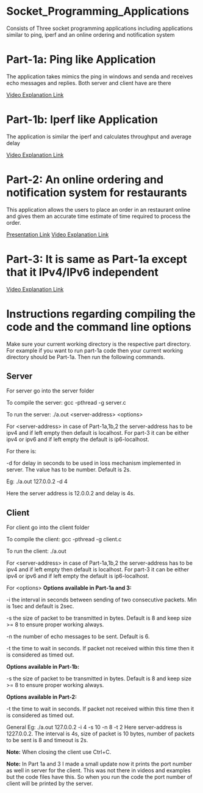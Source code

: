 # Socket_Programming_Applications
Consists of Three socket programming applications including applications similar to ping, iperf and an online ordering and notification system

# Part-1a: Ping like Application
The application takes mimics the ping in windows and senda and receives echo messages and replies. Both server and client have are there

[Video Explanation Link](https://www.youtube.com/watch?v=XIybmpQ_2Yo)

# Part-1b: Iperf like Application
The application is similar the iperf and calculates throughput and average delay

[Video Explanation Link](https://www.youtube.com/watch?v=9HW_R0k6Yf8)

# Part-2: An online ordering and notification system for restaurants
This application allows the users to place an order in an restaurant online and gives them an accurate time estimate of time required to process the order.

[Presentation Link](https://drive.google.com/file/d/12sTlEuTtOc1tVFLFgNhPMeGplTRPxdBS/view?usp=sharing)
[Video Explanation Link](https://www.youtube.com/watch?v=md20fFqgr_g)

# Part-3: It is same as Part-1a except that it IPv4/IPv6 independent

[Video Explanation Link](https://www.youtube.com/watch?v=nrSqXOBxVh8)

# Instructions regarding compiling the code and the command line options

Make sure your current working directory is the respective part directory. For example if you want to run part-1a code then your current working directory should be Part-1a. Then run the following commands.

## Server
For server go into the server folder

To compile the server: gcc -pthread -g server.c

To run the server: ./a.out \<server-address\> \<options\>

For \<server-address\> in case of Part-1a,1b,2 the server-address has to be ipv4 and if left empty then default is localhost. For part-3 it can be either ipv4 or ipv6 and if left empty the default is ip6-localhost.

For <options> there is:
 
-d for delay in seconds to be used in loss mechanism implemented in server. The value has to be number. Default is 2s. 

Eg: ./a.out 127.0.0.2 -d 4
 
Here the server address is 12.0.0.2 and delay is 4s.

## Client
For client go into the client folder
 
To compile the client: gcc -pthread -g client.c
 
To run the client: ./a.out <server-address> <options>

For \<server-address\> in case of Part-1a,1b,2 the server-address has to be ipv4 and if left empty then default is localhost. For part-3 it can be either ipv4 or ipv6 and if left empty the default is ip6-localhost.

For \<options\>
**Options available in Part-1a and 3:**
 
-i the interval in seconds between sending of two consecutive packets. Min is 1sec and default is 2sec.
 
-s the size of packet to be transmitted in bytes. Default is 8 and keep size >= 8 to ensure proper working always.
 
-n the number of echo messages to be sent. Default is 6.
 
-t the time to wait in seconds. If packet not received within this time then it is considered as timed out.

**Options available in Part-1b:**
 
-s the size of packet to be transmitted in bytes. Default is 8 and keep size >= 8 to ensure proper working always.

**Options available in Part-2:**
 
-t the time to wait in seconds. If packet not received within this time then it is considered as timed out.

General Eg: ./a.out 127.0.0.2 -i 4 -s 10 -n 8 -t 2
Here server-address is 1227.0.0.2. The interval is 4s, size of packet is 10 bytes, number of packets to be sent is 8 and timeout is 2s.

**Note:** When closing the client use Ctrl+C.

**Note:** In Part 1a and 3 I made a small update now it prints the port number as well in server for the client. This was not there in videos and examples but the code files have this. So when you run the code the port number of client will be printed by the server.
 
